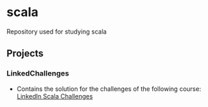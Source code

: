# scala
 Repository used for studying scala


## Projects 
### LinkedChallenges

 - Contains the solution for the challenges of the following course: [LinkedIn Scala Challenges](https://www.linkedin.com/learning-login/share?account=26137906&forceAccount=false&redirect=https%3A%2F%2Fwww.linkedin.com%2Flearning%2Fscala-code-challenges%3Ftrk%3Dshare_ent_url%26shareId%3Dywik7R7ISAaIRkHjqu133g%253D%253D) 